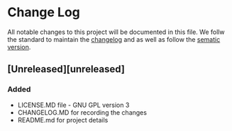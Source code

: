 # Change Log
All notable changes to this project will be documented in this file. We follw the standard to maintain the [changelog](http://keepachangelog.com/) and as well as follow the [sematic version](http://semver.org/).

## [Unreleased][unreleased]
### Added
- LICENSE.MD file - GNU GPL version 3
- CHANGELOG.MD for recording the changes
- README.md for project details
